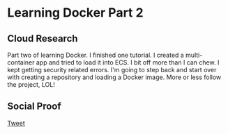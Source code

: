 <!-- This is a template you can use for quick progress days. It removes a lot of the steps we encourage you to share in the longer template 000-DAY-ARTICLE-LONG-TEMPLATE.MD-->

# Learning Docker Part 2

## Cloud Research

Part two of learning Docker. I finished one tutorial. I created a multi-container app and tried to load it into ECS. I bit off more than I can chew. I kept getting security related errors. I'm going to step back and start over with creating a repository and loading a Docker image. More or less follow the project, LOL!

## Social Proof

[Tweet](https://twitter.com/harristha1/status/1317652894322130945?s=20)
